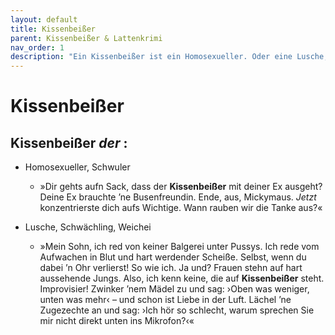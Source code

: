 ```yaml
---
layout: default
title: Kissenbeißer
parent: Kissenbeißer & Lattenkrimi
nav_order: 1
description: "Ein Kissenbeißer ist ein Homosexueller. Oder eine Lusche, ein Schwächling, ein Weichei."
---
```


# Kissenbeißer

## Kissenbeißer _der_ :

- Homosexueller, Schwuler
  - »Dir gehts aufn Sack, dass der **Kissenbeißer** mit deiner Ex ausgeht? Deine Ex brauchte ’ne Busenfreundin. Ende, aus, Mickymaus. _Jetzt_ konzentrierste dich aufs Wichtige. Wann rauben wir die Tanke aus?«

- Lusche, Schwächling, Weichei
  - »Mein Sohn, ich red von keiner Balgerei unter Pussys. Ich rede vom Aufwachen in Blut und hart werdender Scheiße. Selbst, wenn du dabei ’n Ohr verlierst! So wie ich. Ja und? Frauen stehn auf hart aussehende Jungs. Also, ich kenn keine, die auf **Kissenbeißer** steht. Improvisier! Zwinker ’nem Mädel zu und sag: ›Oben was weniger, unten was mehr‹ – und schon ist Liebe in der Luft. Lächel ’ne Zugezechte an und sag: ›Ich hör so schlecht, warum sprechen Sie mir nicht direkt unten ins Mikrofon?‹«
